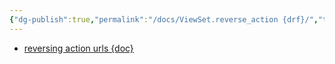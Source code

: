 ```yaml
---
{"dg-publish":true,"permalink":"/docs/ViewSet.reverse_action {drf}/","title":"ViewSet.reverse_action {drf}"}
---
```


- [reversing action urls {doc}](https://www.django-rest-framework.org/api-guide/viewsets/#reversing-action-urls)
